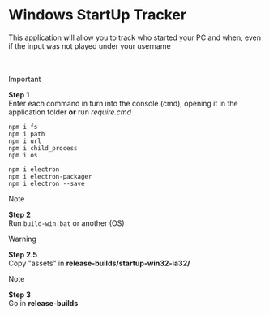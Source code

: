# Windows StartUp Tracker
This application will allow you to track who started your PC and when, even if the input was not played under your username
<br>
<br>
<br>
> [!IMPORTANT]
> **Step 1** <br>
> Enter each command in turn into the console (cmd), opening it in the application folder **or** run *require.cmd*

```
npm i fs
npm i path
npm i url
npm i child_process
npm i os 

npm i electron
npm i electron-packager
npm i electron --save
```


> [!NOTE]
> **Step 2** <br>
> Run ``build-win.bat`` or another (OS)


> [!WARNING]
> **Step 2.5** <br>
> Copy "assets" in **release-builds/startup-win32-ia32/**


> [!NOTE]
> **Step 3** <br>
> Go in **release-builds**

